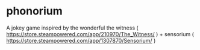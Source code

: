 # phonorium

A jokey game inspired by the wonderful the witness ( https://store.steampowered.com/app/210970/The_Witness/ ) + sensorium ( https://store.steampowered.com/app/1307870/Sensorium/ )
